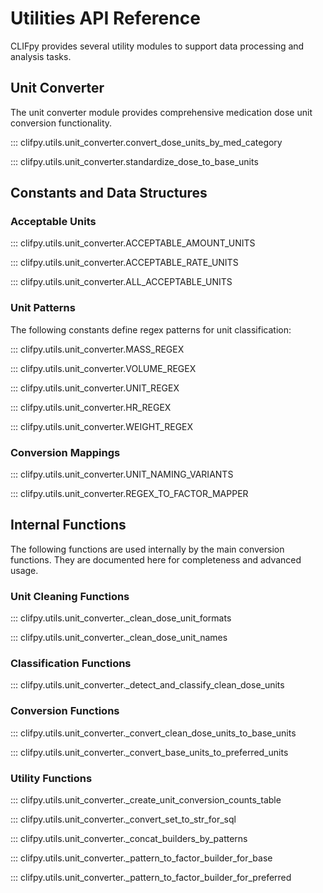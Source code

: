 # Utilities API Reference

CLIFpy provides several utility modules to support data processing and analysis tasks.

## Unit Converter

The unit converter module provides comprehensive medication dose unit conversion functionality.

::: clifpy.utils.unit_converter.convert_dose_units_by_med_category

::: clifpy.utils.unit_converter.standardize_dose_to_base_units

## Constants and Data Structures

### Acceptable Units

::: clifpy.utils.unit_converter.ACCEPTABLE_AMOUNT_UNITS

::: clifpy.utils.unit_converter.ACCEPTABLE_RATE_UNITS

::: clifpy.utils.unit_converter.ALL_ACCEPTABLE_UNITS

### Unit Patterns

The following constants define regex patterns for unit classification:

::: clifpy.utils.unit_converter.MASS_REGEX

::: clifpy.utils.unit_converter.VOLUME_REGEX

::: clifpy.utils.unit_converter.UNIT_REGEX

::: clifpy.utils.unit_converter.HR_REGEX

::: clifpy.utils.unit_converter.WEIGHT_REGEX

### Conversion Mappings

::: clifpy.utils.unit_converter.UNIT_NAMING_VARIANTS

::: clifpy.utils.unit_converter.REGEX_TO_FACTOR_MAPPER

## Internal Functions

The following functions are used internally by the main conversion functions. They are documented here for completeness and advanced usage.

### Unit Cleaning Functions

::: clifpy.utils.unit_converter._clean_dose_unit_formats

::: clifpy.utils.unit_converter._clean_dose_unit_names

### Classification Functions

::: clifpy.utils.unit_converter._detect_and_classify_clean_dose_units

### Conversion Functions

::: clifpy.utils.unit_converter._convert_clean_dose_units_to_base_units

::: clifpy.utils.unit_converter._convert_base_units_to_preferred_units

### Utility Functions

::: clifpy.utils.unit_converter._create_unit_conversion_counts_table

::: clifpy.utils.unit_converter._convert_set_to_str_for_sql

::: clifpy.utils.unit_converter._concat_builders_by_patterns

::: clifpy.utils.unit_converter._pattern_to_factor_builder_for_base

::: clifpy.utils.unit_converter._pattern_to_factor_builder_for_preferred
